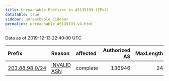 ```yaml
---
title: Unreachable Prefixes in AS135193 (IPv4)
datatable: true
sidebar: unreachable_sidebar
permalink: unreachable_AS135193-v4.html
---
```


Data as of 2019-12-13 22:40:00 UTC


<div class="datatable-begin"></div>

| Prefix                                                 | Reason                                                                                                 | affected   |   Authorized AS |   MaxLength | Anchor                                       |   unreachable /24s |
|:-------------------------------------------------------|:-------------------------------------------------------------------------------------------------------|:-----------|----------------:|------------:|:---------------------------------------------|-------------------:|
| [203.88.98.0/24](https://stat.ripe.net/203.88.98.0/24) | [INVALID ASN](https://rpki-validator.ripe.net/announcement-preview?asn=AS135193&prefix=203.88.98.0/24) | complete   |          136946 |          24 | [APNIC](unreachable_APNIC_RPKI_Root-v4.html) |                  1 |

<div class="datatable-end"></div>